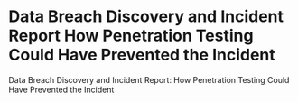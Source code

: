 # Data Breach Discovery and Incident Report How Penetration Testing Could Have Prevented the Incident
Data Breach Discovery and Incident Report: How Penetration Testing Could Have Prevented the Incident
